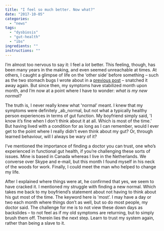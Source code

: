 ```yaml
---
title: "I feel so much better. Now what?"
date: "2017-10-05"
categories: 
  - "news"
tags: 
  - "dysbiosis"
  - "gut-health"
  - "ibs"
ingredients: ""
instructions: ""
---
```


I’m almost too nervous to say it: I feel a _lot_ better. This feeling, though, has been many years in the making, and even seemed unreachable at times. At others, I caught a glimpse of life on the ‘other side’ before something – such as the two stomach bugs I wrote about in a [previous post](http://cookingwithnothing.com/why-healing-can-be-harder-than-being-sick/) – snatched it away again. But since then, my symptoms have stabilized month upon month, and I’m now at a point where I have to wonder: _what is my new normal?_

The truth is, I never really knew what 'normal’ meant. I knew that my symptoms were definitely _ab_normal, but not what a typically healthy person experiences in terms of gut function. My boyfriend simply said, 'I know it’s fine when I don’t think about it at all. Which is most of the time.’ But having lived with a condition for as long as I can remember, would I ever get to the point where I really didn’t even think about my gut? Or, through learned behaviour, will I always be wary of it?

I’ve mentioned the importance of finding a doctor you can trust, one who’s experienced in functional gut health, if you’re challenging these sorts of issues. Mine is based in Canada whereas I live in the Netherlands. We converse over Skype and e-mail, but this month I found myself in his neck of the woods for work. Finally, I could meet the man who helped to change my life.

After I explained where things were at, he confirmed that yes, we seem to have cracked it. I mentioned my struggle with finding a new normal. Which takes me back to my boyfriend’s statement about not having to think about his gut most of the time. The keyword here is 'most’. I may have a day or two each month where things don’t as well, but so do most people, my doctor said. The challenge for me is to not view these down days as backslides – to not feel as if my old symptoms are returning, but to simply brush them off. Therein lies the next step. Learn to trust my system again, rather than being a slave to it.
